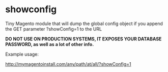 # showconfig
Tiny Magento module that will dump the global config object if you 
append the GET parameter ?showConfig=1 to the URL

**DO NOT USE ON PRODUCTION SYSTEMS, IT EXPOSES YOUR DATABASE PASSWORD, as well as a lot of other info.**

Example usage:

http://mymagentoinstall.com/any/path/at/all/?showConfig=1

